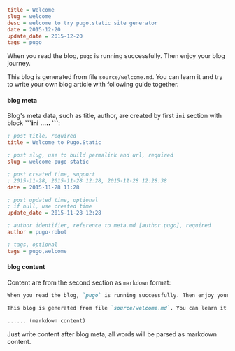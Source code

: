 ```ini
title = Welcome
slug = welcome
desc = welcome to try pugo.static site generator
date = 2015-12-20
update_date = 2015-12-20
tags = pugo
```

When you read the blog, `pugo` is running successfully. Then enjoy your blog journey.

This blog is generated from file `source/welcome.md`. You can learn it and try to write your own blog article with following guide together.

#### blog meta

Blog's meta data, such as title, author, are created by first `ini` section with block **\`\`\`ini ..... \`\`\`**:

```ini
; post title, required
title = Welcome to Pugo.Static

; post slug, use to build permalink and url, required
slug = welcome-pugo-static

; post created time, support
; 2015-11-28, 2015-11-28 12:28, 2015-11-28 12:28:38
date = 2015-11-28 11:28

; post updated time, optional
; if null, use created time
update_date = 2015-11-28 12:28

; author identifier, reference to meta.md [author.pugo], required
author = pugo-robot

; tags, optional
tags = pugo,welcome
```

#### blog content

Content are from the second section as `markdown` format:

```markdown
When you read the blog, `pugo` is running successfully. Then enjoy your blog journey.

This blog is generated from file `source/welcome.md`. You can learn it and try to write your own blog article with following guide together.

...... (markdown content)
```

Just write content after blog meta, all words will be parsed as markdown content.
